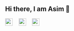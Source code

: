## Hi there, I am Asim :wave:

<img height="24" width="24" src="https://cdn.jsdelivr.net/npm/simple-icons@v4/icons/linkedin.svg" />&nbsp; &nbsp; &nbsp;<img height="24" width="24" src="https://cdn.jsdelivr.net/npm/simple-icons@v4/icons/twitter.svg" />&nbsp; &nbsp; &nbsp;<img height="24" width="24" src="https://cdn.jsdelivr.net/npm/simple-icons@v4/icons/github.svg" />


<!---
asimregmi/asimregmi is a ✨ special ✨ repository because its `README.md` (this file) appears on your GitHub profile.
You can click the Preview link to take a look at your changes.
--->


